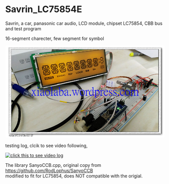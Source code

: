 # Savrin_LC75854E


Savrin, a car, panasonic car audio, LCD module, chipset LC75854, CBB bus and test program
 
16-segment charecter, few segment for symbol
 
![xiaolaba_LCD_LC75854_IMG_20190924_000329.jpg](xiaolaba_LCD_LC75854_IMG_20190924_000329.jpg)


  
  
  
testing log, clcik to see video following,
 
[![click this to see video log](https://img.youtube.com/vi/N-HNLAAlvSo/0.jpg)](https://www.youtube.com/watch?v=N-HNLAAlvSo)



The library SanyoCCB.cpp, original copy from https://github.com/RodLophus/SanyoCCB  
modified to fit for LC75854, does NOT compatible with the origial.
 